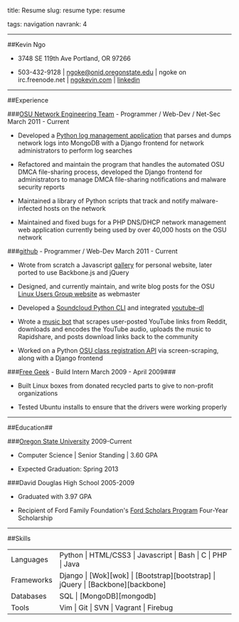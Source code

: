title: Resume
slug: resume
type: resume

tags: navigation
navrank: 4

---

##Kevin Ngo
- 3748 SE 119th Ave Portland, OR 97266

- 503-432-9128 | ngoke@onid.oregonstate.edu | ngoke on irc.freenode.net |
[ngokevin.com](http://ngokevin.com) | [linkedin](http://www.linkedin.com/pub/kevin-ngo/42/576/b5a)

<hr/>
##Experience

###<a class="resume-heading" href="http://oregonstate.edu/net">OSU Network Engineering Team</a>&nbsp;- Programmer / Web-Dev / Net-Sec <span class="date">March 2011 - Current</span>

- Developed a [Python log management application][netshed] that parses and dumps network
  logs into MongoDB with a Django frontend for network
administrators to perform log searches

- Refactored and maintain the program that handles the automated OSU DMCA
  file-sharing process, developed the Django frontend for administrators
to manage DMCA file-sharing notifications and malware security reports

- Maintained a library of Python scripts that track and notify
  malware-infected hosts on the network

- Maintained and fixed bugs for a PHP DNS/DHCP network management
  web application currently being used by over 40,000 hosts on the OSU network

[netshed]:http://github.com/ngokevin/netshed

###<a class="resume-heading" href="http://github.com/ngokevin">github</a>&nbsp;- Programmer / Web-Dev <span class="date">March 2011 - Current</span>

- Wrote from scratch a Javascript [gallery](/gallery) for
  personal website, later ported to use Backbone.js and jQuery

- Designed, and currently maintain, and write blog posts for the OSU [Linux
  Users Group website](http://lug.oregonstate.edu) as webmaster

- Developed a [Soundcloud Python CLI][soundcloud] and integrated
  [youtube-dl][youtube-dl]

- Wrote a [music bot][prestobot] that scrapes user-posted YouTube links from
  Reddit, downloads and encodes the YouTube audio, uploads the music to
Rapidshare, and posts download links back to the community

- Worked on a Python [OSU class registration API][reglib] via
  screen-scraping, along with a Django frontend

[reglib]:http://github.com/ngokevin/reglib
[soundcloud]:http://github.com/ngokevin/soundcloud-dl
[prestobot]:http://www.reddit.com/r/listentothis/comments/l3j5w/prestobot_20111006_download_link_for_todays/
[youtube-dl]:http://github.com/rg3/youtube-dl

###<a class="resume-heading" href="http://freegeek.org">Free Geek</a>&nbsp;- Build Intern <span class="date">March 2009 - April 2009</span>###

- Built Linux boxes from donated recycled parts to give to non-profit organizations

- Tested Ubuntu installs to ensure that the drivers were working properly

<hr/>
##Education##

###<a class="resume-heading" href="http://eecs.oregonstate.edu/">Oregon State University</a> <span class="date">2009-Current</span>

- Computer Science | Senior Standing | 3.60 GPA

- Expected Graduation: Spring 2013

###David Douglas High School <span class="date">2005-2009</span>

- Graduated with 3.97 GPA

- Recipient of Ford Family Foundation's [Ford Scholars Program][ford] Four-Year Scholarship

<hr/>
##Skills
<table>
    <tr><td>Languages</td><td>Python | HTML/CSS3 | Javascript | Bash | C | PHP | Java </td></tr>
    <tr><td>Frameworks</td><td>Django | [Wok][wok] | [Bootstrap][bootstrap] | jQuery | [Backbone][backbone] </td></tr>
    <tr><td>Databases</td><td>SQL | [MongoDB][mongodb] </td></tr>
    <tr><td>Tools</td><td>Vim | Git | SVN | Vagrant | Firebug </td></tr>
</table>

[ford]:http://www.tfff.org/ScholarshipPrograms/FordScholarsProgram/OregonFordScholars/tabid/65/Default.aspx
[mongodb]:http://mongodb.org
[wok]:http://github.com/mythmon/wok
[bootstrap]:http://twitter.github.com/bootstrap
[backbone]:http://documentcloud.github.com/backbone/

</span>
